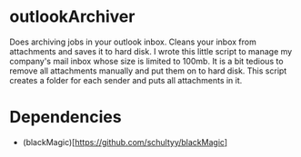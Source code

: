 outlookArchiver
===============

Does archiving jobs in your outlook inbox. Cleans your inbox from attachments and saves it to hard disk. 
I wrote this little script to manage my company's mail inbox whose size is limited to 100mb. It is a bit tedious to
remove all attachments manually and put them on to hard disk. 
This script creates a folder for each sender and puts all attachments in it.

# Dependencies
- (blackMagic)[https://github.com/schultyy/blackMagic]
